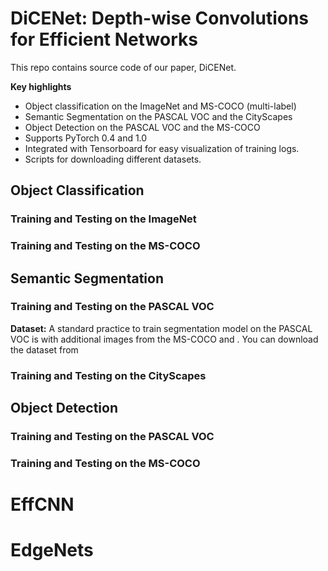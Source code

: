 # DiCENet: Depth-wise Convolutions for Efficient Networks

This repo contains source code of our paper, DiCENet.

**Key highlights**
 * Object classification on the ImageNet and MS-COCO (multi-label)
 * Semantic Segmentation on the PASCAL VOC and the CityScapes
 * Object Detection on the PASCAL VOC and the MS-COCO
 * Supports PyTorch 0.4 and 1.0
 * Integrated with Tensorboard for easy visualization of training logs. 
 * Scripts for downloading different datasets.
 
 
## Object Classification

### Training and Testing on the ImageNet

### Training and Testing on the MS-COCO


## Semantic Segmentation

### Training and Testing on the PASCAL VOC

**Dataset:** A standard practice to train segmentation model on the PASCAL VOC is with additional images from the MS-COCO and .
You can download the dataset from


### Training and Testing on the CityScapes


## Object Detection

### Training and Testing on the PASCAL VOC

### Training and Testing on the MS-COCO
    

# EffCNN
# EdgeNets
